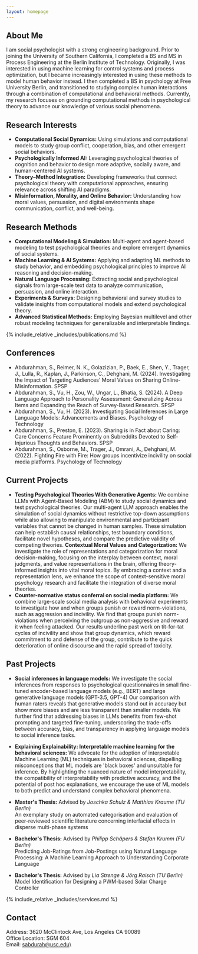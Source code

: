 ```yaml
---
layout: homepage
---
```


## About Me 
I am social psychologist with a strong engineering background. Prior to joining the University of Southern California, 
I completed a  BS and MS in Process Engineering at the Berlin Institute of Technology. 
Originally, I was interested in using machine learning for control systems and process optimization, 
but I became increasingly interested in using these methods to model human behavior instead. 
I then completed a BS in psychology at Free University Berlin, and transitioned to
studying complex human interactions through a combination of computational and behavioral methods. 
Currently, my research focuses on grounding computational methods in psychological theory to advance our knowledge of various social phenomena. 

## Research Interests

- **Computational Social Dynamics:** Using simulations and computational models to study group conflict, cooperation, bias, and other emergent social behaviors.
- **Psychologically Informed AI:** Leveraging psychological theories of cognition and behavior to design more adaptive, socially aware, and human-centered AI systems.
- **Theory–Method Integration:** Developing frameworks that connect psychological theory with computational approaches, ensuring relevance across shifting AI paradigms.
- **Misinformation, Morality, and Online Behavior:** Understanding how moral values, persuasion, and digital environments shape communication, conflict, and well-being.

## Research Methods

- **Computational Modeling & Simulation:** Multi-agent and agent-based modeling to test psychological theories and explore emergent dynamics of social systems.
- **Machine Learning & AI Systems:** Applying and adapting ML methods to study behavior, and embedding psychological principles to improve AI reasoning and decision-making.
- **Natural Language Processing:** Extracting social and psychological signals from large-scale text data to analyze communication, persuasion, and online interaction.
- **Experiments & Surveys:** Designing behavioral and survey studies to validate insights from computational models and extend psychological theory.
- **Advanced Statistical Methods:** Employing Bayesian multilevel and other robust modeling techniques for generalizable and interpretable findings.

<!-- ## News -->
<!--  -->
<!-- - **[October. 2025]** Coming soon. -->


{% include_relative _includes/publications.md %} 

## Conferences 
- Abdurahman, S., Reimer, N. K., Golazizian, P., Baek, E., Shen, Y., Trager, J., Lulla, R., Kaplan, J., Parkinson, C., Dehghani, M. (2024). Investigating the Impact of Targeting Audiences' Moral Values on Sharing Online-Misinformation. SPSP
- Abdurahman, S., Vu, H., Zou, W., Ungar, L., Bhatia, S. (2024). A Deep Language Approach to Personality Assessment: Generalizing Across Items and Expanding the Reach of Survey-Based Research. SPSP
- Abdurahman, S., Vu, H. (2023). Investigating Social Inferences in Large Language Models: Advancements and Biases. Psychology of Technology
- Abdurahman, S., Preston, E. (2023). Sharing is in Fact about Caring: Care Concerns Feature Prominently on Subreddits Devoted to Self-Injurious Thoughts and Behaviors. SPSP
- Abdurahman, S., Osborne, M., Trager, J., Omrani, A., Dehghani, M. (2022). Fighting Fire with Fire: How groups incentivize incivility on social media platforms. Psychology of Technology

## Current Projects 
- **Testing Psychological Theories With Generative Agents:** We combine LLMs with Agent-Based Modeling (ABM) to study social dynamics and test psychological theories. 
Our multi-agent LLM approach enables the simulation of social dynamics without restrictive top-down assumptions while also allowing to manipulate environmental and participant variables that cannot be changed in human samples.
These simulation can help establish causal relationships, test boundary conditions, facilitate novel hypotheses, and compare the predictive validity of competing theories.
 **Contextual Moral Values and Categorization:** We investigate the role of representations and categorization for moral decision-making, focusing on the interplay between context, 
moral judgments, and value representations in the brain, offering theory-informed insights into vital moral topics. 
By embracing a context and a representation lens, we enhance the scope of context-sensitive moral psychology research and facilitate the integration of diverse moral theories. 
- **Counter-normative status conferral on social media platform:** We combine large-scale social media analysis with behavioral experiments to investigate how and when groups punish or reward norm-violations, such as aggression and incivility. 
We find that groups punish norm-violations when perceiving the outgroup as non-aggressive and reward it when feeling attacked. Our results underline past work on tit-for-tat cycles of incivility 
and show that group dynamics, which  reward commitment to and defense of the group, contribute to the quick deterioration of online discourse and the rapid spread of toxicity. 

## Past Projects

- **Social inferences in language models:** We investigate the social inferences from responses to psychological questionnaires in small fine-tuned encoder-based language models (e.g., BERT) and large generative language models (GPT-3.5, GPT-4)
Our comparison with human raters reveals that generative models stand out in accuracy but show more biases and are less transparent than smaller models. 
We further find that addressing biases in LLMs benefits from few-shot prompting and targeted fine-tuning, underscoring the trade-offs between accuracy, bias, and transparency in applying language models to social inference tasks.

- **Explaining Explainability: Interpretable machine learning for the behavioral sciences:** We advocate for the adoption of interpretable Machine Learning (ML) techniques in behavioral sciences,
dispelling misconceptions that ML models are 'black boxes' and unsuitable for inference. By highlighting the nuanced nature of model interpretability, 
the compatibility of interpretability with predictive accuracy, and the potential of post hoc explanations, we encourage the use of ML models to both predict and understand complex behavioral phenomena.

- **Master's Thesis:** Advised by _Joschka Schulz & Matthias Kraume (TU Berlin)_ <br> 
An exemplary study on automated categorisation and evaluation of peer-reviewed scientific literature concerning interfacial effects in disperse multi-phase systems 

- **Bachelor's Thesis:** Advised by _Philipp Schäpers & Stefan Krumm (FU Berlin)_ <br> 
Predicting Job-Ratings from Job-Postings using Natural Language Processing: A Machine Learning Approach to Understanding Corporate Language 

- **Bachelor's Thesis:** Advised by _Lia Strenge & Jörg Raisch (TU Berlin)_ <br> 
Model Identification for Designing a PWM-based Solar Charge Controller 

{% include_relative _includes/services.md %}

## Contact 
Address: 3620 McClintock Ave, Los Angeles CA 90089\
Office Location: SGM 604\
Email: sabdurah@usc.edu\
<!-- Phone: (XXX) XXX-XXXX --> 


